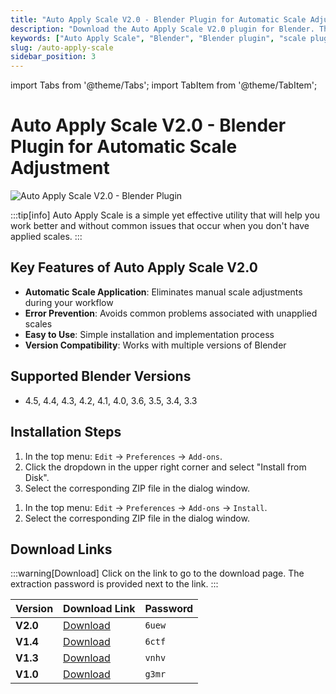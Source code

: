 ```yaml
---
title: "Auto Apply Scale V2.0 - Blender Plugin for Automatic Scale Adjustment"
description: "Download the Auto Apply Scale V2.0 plugin for Blender. This utility helps you work better and avoid common issues that occur when you don't have applied scales."
keywords: ["Auto Apply Scale", "Blender", "Blender plugin", "scale plugin", "3D modeling", "3D animation"]
slug: /auto-apply-scale
sidebar_position: 3
---
```


import Tabs from '@theme/Tabs';
import TabItem from '@theme/TabItem';

# Auto Apply Scale V2.0 - Blender Plugin for Automatic Scale Adjustment

![Auto Apply Scale V2.0 - Blender Plugin](/img/Auto-Apply-Scale.jpg)

:::tip[info]
Auto Apply Scale is a simple yet effective utility that will help you work better and without common issues that occur when you don't have applied scales.
:::

## Key Features of Auto Apply Scale V2.0

- **Automatic Scale Application**: Eliminates manual scale adjustments during your workflow
- **Error Prevention**: Avoids common problems associated with unapplied scales
- **Easy to Use**: Simple installation and implementation process
- **Version Compatibility**: Works with multiple versions of Blender

## Supported Blender Versions

- 4.5, 4.4, 4.3, 4.2, 4.1, 4.0, 3.6, 3.5, 3.4, 3.3

## Installation Steps

<Tabs>
  <TabItem value="blender-4.1+" label="Blender 4.1 and Later">
    <ol>
      <li>In the top menu: <code>Edit</code> → <code>Preferences</code> → <code>Add-ons</code>.</li>
      <li>Click the dropdown in the upper right corner and select "Install from Disk".</li>
      <li>Select the corresponding ZIP file in the dialog window.</li>
    </ol>
  </TabItem>
  <TabItem value="blender-4.0-" label="Blender 4.0 and Earlier" default>
    <ol>
      <li>In the top menu: <code>Edit</code> → <code>Preferences</code> → <code>Add-ons</code> → <code>Install</code>.</li>
      <li>Select the corresponding ZIP file in the dialog window.</li>
    </ol>
  </TabItem>
</Tabs>

## Download Links

:::warning[Download]
Click on the link to go to the download page. The extraction password is provided next to the link.
:::

| Version | Download Link | Password |
|---|---|---|
| **V2.0** | [Download](https://pan.baidu.com/s/1hbnEEtdPYwBH-hMW6h1NUA?pwd=6uew) | `6uew` |
| **V1.4** | [Download](https://pan.baidu.com/s/1cJIZOYZT4GDr8Yo6aI_-PQ?pwd=6ctf) | `6ctf` |
| **V1.3** | [Download](https://pan.baidu.com/s/1URVuHhQK--tlocNrZpKYbg?pwd=vnhv) | `vnhv` |
| **V1.0** | [Download](https://pan.baidu.com/s/18bU6CmeRrjR1tRrpvs7Nfg?pwd=g3mr) | `g3mr` |

